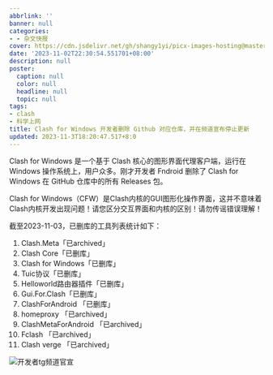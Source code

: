 ```yaml
---
abbrlink: ''
banner: null
categories:
- - 杂文快报
cover: https://cdn.jsdelivr.net/gh/shangy1yi/picx-images-hosting@master/image.4fjwx2vfm1i0.png
date: '2023-11-02T22:30:54.551701+08:00'
description: null
poster:
  caption: null
  color: null
  headline: null
  topic: null
tags:
- clash
- 科学上网
title: Clash for Windows 开发者删除 Github 对应仓库，并在频道宣布停止更新
updated: 2023-11-3T18:20:47.517+8:0
---
```

Clash for Windows 是一个基于 Clash 核心的图形界面代理客户端，运行在 Windows 操作系统上，用户众多。刚才开发者 Fndroid 删除了 Clash for Windows 在 GitHub 仓库中的所有 Releases 包。

Clash for Windows（CFW）是Clash内核的GUI图形化操作界面，这并不意味着Clash内核开发出现问题！请您区分交互界面和内核的区别！请勿传谣错误理解！


截至2023-11-03，已删库的工具列表统计如下：

1. Clash.Meta「已archived」
2. Clash Core「已删库」
3. Clash for Windows「已删库」
4. Tuic协议「已删库」
5. Helloworld路由器插件「已删库」
6. Gui.For.Clash「已删库」
7. ClashForAndroid 「已删库」
8. homeproxy 「已archived」
9. ClashMetaForAndroid 「已archived」
10. Fclash 「已archived」
11. Clash verge 「已archived」

![开发者tg频道官宣](https://cdn.jsdelivr.net/gh/shangy1yi/picx-images-hosting@master/image.1xalojqf7hs0.webp)
